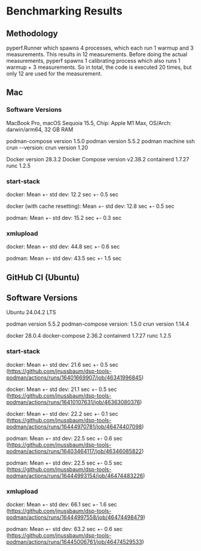 # Benchmarking Results

## Methodology

pyperf.Runner which spawns 4 processes, which each run 1 warmup and 3 measurements.
This results in 12 measurements.
Before doing the actual measurements, pyperf spawns 1 calibrating process which also runs 1 warmup + 3 measurements.
So in total, the code is executed 20 times, but only 12 are used for the measurement.


## Mac

### Software Versions

MacBook Pro, macOS Sequoia 15.5, Chip: Apple M1 Max, OS/Arch: darwin/arm64, 32 GB RAM

podman-compose version 1.5.0
podman version 5.5.2
podman machine ssh crun --version: crun version 1.20

Docker version 28.3.2
Docker Compose version v2.38.2
containerd 1.7.27
runc 1.2.5


### start-stack

docker: Mean +- std dev: 12.2 sec +- 0.5 sec

docker (with cache resetting): Mean +- std dev: 12.8 sec +- 0.5 sec

podman: Mean +- std dev: 15.2 sec +- 0.3 sec


### xmlupload

docker: Mean +- std dev: 44.8 sec +- 0.6 sec

podman: Mean +- std dev: 43.5 sec +- 1.5 sec




## GitHub CI (Ubuntu)

## Software Versions

Ubuntu 24.04.2 LTS

podman version 5.5.2
podman-compose version: 1.5.0
crun version 1.14.4

docker 28.0.4
docker-compose 2.36.2
containerd 1.7.27
runc 1.2.5

### start-stack

docker: Mean +- std dev: 21.6 sec +- 0.5 sec
(https://github.com/jnussbaum/dsp-tools-podman/actions/runs/16401669907/job/46341996845)

docker: Mean +- std dev: 21.1 sec +- 0.5 sec
(https://github.com/jnussbaum/dsp-tools-podman/actions/runs/16410107631/job/46363080376)

docker: Mean +- std dev: 22.2 sec +- 0.1 sec
(https://github.com/jnussbaum/dsp-tools-podman/actions/runs/16444970781/job/46474407098)

podman: Mean +- std dev: 22.5 sec +- 0.6 sec
(https://github.com/jnussbaum/dsp-tools-podman/actions/runs/16403464117/job/46346085822)

podman: Mean +- std dev: 22.5 sec +- 0.5 sec
(https://github.com/jnussbaum/dsp-tools-podman/actions/runs/16444993154/job/46474483226)


### xmlupload

docker: Mean +- std dev: 66.1 sec +- 1.6 sec
(https://github.com/jnussbaum/dsp-tools-podman/actions/runs/16444997558/job/46474498479)

podman: Mean +- std dev: 63.2 sec +- 0.6 sec
(https://github.com/jnussbaum/dsp-tools-podman/actions/runs/16445006761/job/46474529533)
